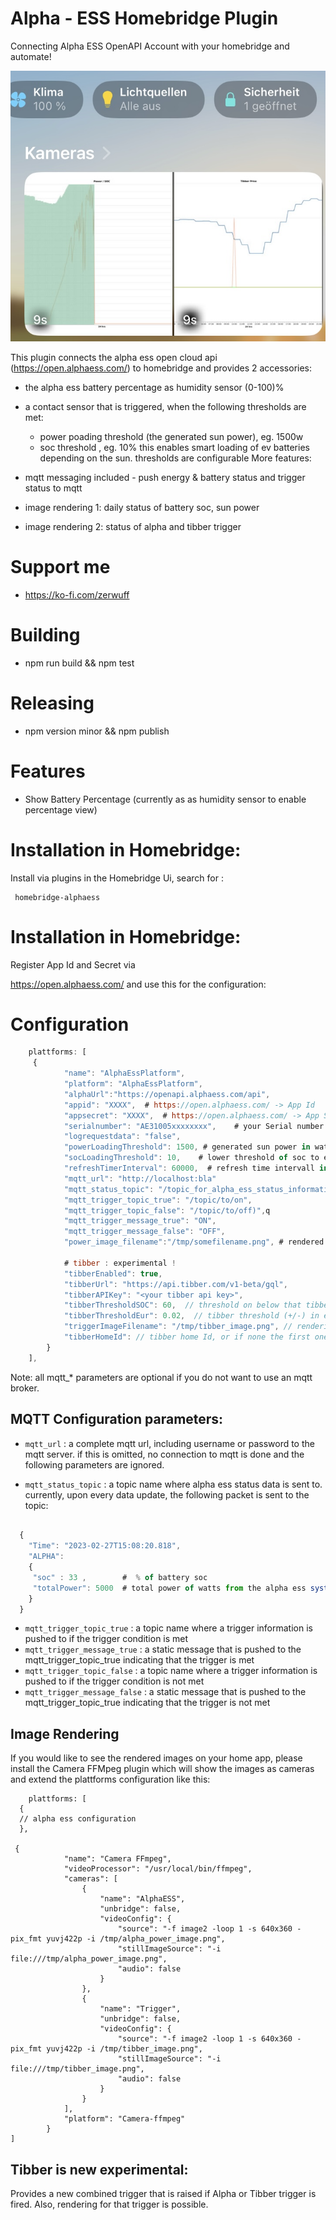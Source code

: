 
# Alpha - ESS Homebridge Plugin

Connecting Alpha ESS OpenAPI Account with your homebridge and automate!

<img src="Screen.png" width="800"/>

This plugin connects the alpha ess open cloud api (https://open.alphaess.com/) to homebridge and provides 2 accessories:
 
 - the alpha ess battery percentage as humidity sensor (0-100)% 
 - a contact sensor that is triggered, when the following thresholds are met:
   - power poading threshold (the generated sun power), eg. 1500w 
   - soc threshold , eg. 10% 
   this enables smart loading of ev batteries depending on the sun. thresholds are configurable
More features:

- mqtt messaging included - push energy & battery status and trigger status to mqtt
- image rendering 1: daily status of battery soc, sun power
- image rendering 2: status of alpha and tibber trigger
  
# Support me

- https://ko-fi.com/zerwuff

# Building 

 -  npm run build && npm test

# Releasing

 - npm version minor && npm publish

# Features 

 - Show Battery Percentage  (currently as as humidity sensor to enable percentage view)


# Installation in Homebridge:

Install via plugins in the Homebridge Ui, search for :
``` 
 homebridge-alphaess
```

# Installation in Homebridge:
Register App Id and Secret via 

https://open.alphaess.com/ and use this for the configuration: 


 # Configuration
```js
    plattforms: [
     {
            "name": "AlphaEssPlatform",
            "platform": "AlphaEssPlatform",
            "alphaUrl":"https://openapi.alphaess.com/api", 
            "appid": "XXXX",  # https://open.alphaess.com/ -> App Id 
            "appsecret": "XXXX",  # https://open.alphaess.com/ -> App Secret 
            "serialnumber": "AE31005xxxxxxxx",    # your Serial number
            "logrequestdata": "false",        
            "powerLoadingThreshold": 1500, # generated sun power in watts to enable trigger
            "socLoadingThreshold": 10,    # lower threshold of soc to enable trigger
            "refreshTimerInterval": 60000,  # refresh time intervall in ms       
            "mqtt_url": "http://localhost:bla"
            "mqtt_status_topic": "/topic_for_alpha_ess_status_information",  # 
            "mqtt_trigger_topic_true": "/topic/to/on",
            "mqtt_trigger_topic_false": "/topic/to/off)",q
            "mqtt_trigger_message_true": "ON",
            "mqtt_trigger_message_false": "OFF",
            "power_image_filename":"/tmp/somefilename.png", # rendered output of todays statistics (PV & battery) - for camera / image exposing  

            # tibber : experimental !        
            "tibberEnabled": true,
            "tibberUrl": "https://api.tibber.com/v1-beta/gql",
            "tibberAPIKey": "<your tibber api key>",
            "tibberThresholdSOC": 60,  // threshold on below that tibber is triggered. 
            "tibberThresholdEur": 0.02,  // tibber threshold (+/-) in euro that will still enable the tibber trigger. e.g. current tibber price is 20 cents,  [18...22] cents will trigger it  
            "triggerImageFilename": "/tmp/tibber_image.png", // rendering image of alpha and tibber trigger
            "tibberHomeId": // tibber home Id, or if none the first one is used.
        }
    ],

```

Note: all mqtt_* parameters are optional if you do not want to use an mqtt broker.

##  MQTT Configuration parameters:

 - `mqtt_url` : a complete mqtt url, including username or password to the mqtt server. if this is omitted, no connection to mqtt is done and the 
following parameters are ignored.

 - `mqtt_status_topic` :  a topic name where alpha ess status data is sent to. currently, upon every data update, the following packet is sent to the topic:
```js
  
  { 
    "Time": "2023-02-27T15:08:20.818", 
    "ALPHA": 
    {
     "soc" : 33 ,        #  % of battery soc
     "totalPower": 5000  # total power of watts from the alpha ess system (ac & dc combined)
    } 
  }

```   

 - `mqtt_trigger_topic_true` :  a topic name where a trigger information is pushed to if the trigger condition is met 
 - `mqtt_trigger_message_true` :  a static message that is pushed to the mqtt_trigger_topic_true indicating that the trigger is met
 - `mqtt_trigger_topic_false` :  a topic name where a trigger information is pushed to if the trigger condition is not met 
 - `mqtt_trigger_message_false` :  a static message that is pushed to the mqtt_trigger_topic_true indicating that the trigger is not met



## Image Rendering
If you would like to see the rendered images on your home app, please install the Camera FFMpeg plugin which will show the images as cameras and extend the plattforms configuration like this: 

```
    plattforms: [
  {
  // alpha ess configuration
  },

 {
            "name": "Camera FFmpeg",
            "videoProcessor": "/usr/local/bin/ffmpeg",
            "cameras": [
                {
                    "name": "AlphaESS",
                    "unbridge": false,
                    "videoConfig": {
                        "source": "-f image2 -loop 1 -s 640x360 -pix_fmt yuvj422p -i /tmp/alpha_power_image.png",
                        "stillImageSource": "-i file:///tmp/alpha_power_image.png",
                        "audio": false
                    }
                },
                {
                    "name": "Trigger",
                    "unbridge": false,
                    "videoConfig": {
                        "source": "-f image2 -loop 1 -s 640x360 -pix_fmt yuvj422p -i /tmp/tibber_image.png",
                        "stillImageSource": "-i file:///tmp/tibber_image.png",
                        "audio": false
                    }
                }
            ],
            "platform": "Camera-ffmpeg"
        }
]
```

##  Tibber is new experimental:

Provides a new combined trigger that is raised if Alpha or Tibber trigger is fired. Also, rendering for that trigger is possible.
